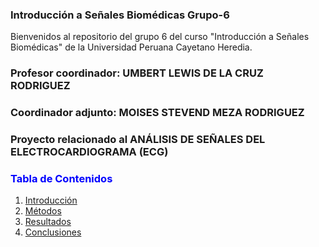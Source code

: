 ### Introducción a Señales Biomédicas Grupo-6  
Bienvenidos al repositorio del grupo 6 del curso "Introducción a Señales Biomédicas" de la Universidad Peruana Cayetano Heredia.  

### Profesor coordinador: UMBERT LEWIS DE LA CRUZ RODRIGUEZ  
### Coordinador adjunto: MOISES STEVEND MEZA RODRIGUEZ  
### Proyecto relacionado al ANÁLISIS DE SEÑALES DEL ELECTROCARDIOGRAMA (ECG)  

### <span style="color:blue">Tabla de Contenidos</span>

1. [Introducción](#introducción)
2. [Métodos](#métodos)
3. [Resultados](#resultados)
4. [Conclusiones](#conclusiones)


